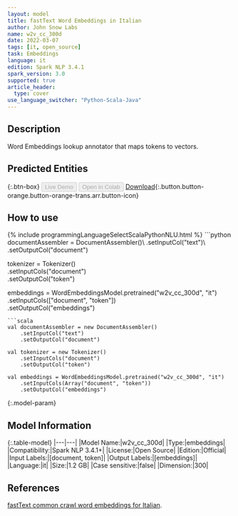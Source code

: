 ```yaml
---
layout: model
title: fastText Word Embeddings in Italian
author: John Snow Labs
name: w2v_cc_300d
date: 2022-03-07
tags: [it, open_source]
task: Embeddings
language: it
edition: Spark NLP 3.4.1
spark_version: 3.0
supported: true
article_header:
  type: cover
use_language_switcher: "Python-Scala-Java"
---
```


## Description

Word Embeddings lookup annotator that maps tokens to vectors.

## Predicted Entities



{:.btn-box}
<button class="button button-orange" disabled>Live Demo</button>
<button class="button button-orange" disabled>Open in Colab</button>
[Download](https://s3.amazonaws.com/auxdata.johnsnowlabs.com/public/models/w2v_cc_300d_it_3.4.1_3.0_1646660816126.zip){:.button.button-orange.button-orange-trans.arr.button-icon}

## How to use



<div class="tabs-box" markdown="1">
{% include programmingLanguageSelectScalaPythonNLU.html %}
```python
documentAssembler = DocumentAssembler()\
    .setInputCol("text")\
    .setOutputCol("document")

tokenizer = Tokenizer()\
    .setInputCols("document")\
    .setOutputCol("token")
  
embeddings = WordEmbeddingsModel.pretrained("w2v_cc_300d", "it")\
    .setInputCols(["document", "token"])\
    .setOutputCol("embeddings")
```
```scala
val documentAssembler = new DocumentAssembler()
    .setInputCol("text")
    .setOutputCol("document")

val tokenizer = new Tokenizer()
    .setInputCols("document")
    .setOutputCol("token")

val embeddings = WordEmbeddingsModel.pretrained("w2v_cc_300d", "it")
    .setInputCols(Array("document", "token"))
    .setOutputCol("embeddings")
```
</div>

{:.model-param}
## Model Information

{:.table-model}
|---|---|
|Model Name:|w2v_cc_300d|
|Type:|embeddings|
|Compatibility:|Spark NLP 3.4.1+|
|License:|Open Source|
|Edition:|Official|
|Input Labels:|[document, token]|
|Output Labels:|[embeddings]|
|Language:|it|
|Size:|1.2 GB|
|Case sensitive:|false|
|Dimension:|300|

## References

[fastText common crawl word embeddings for Italian](https://fasttext.cc/docs/en/crawl-vectors.html).
